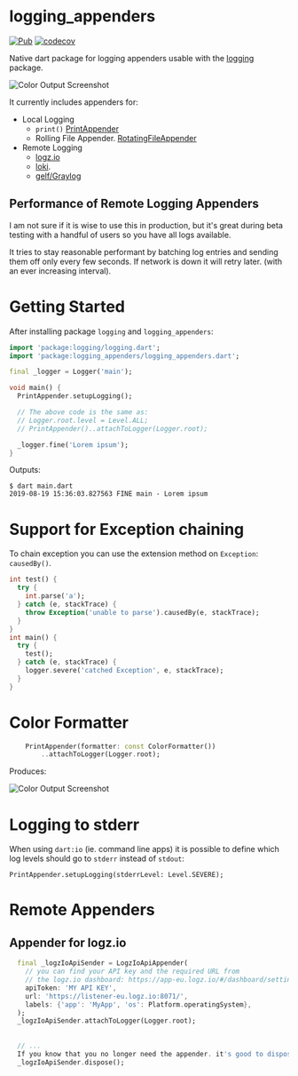 # logging_appenders

[![Pub](https://img.shields.io/pub/v/logging_appenders.svg?color=green)](https://pub.dartlang.org/packages/logging_appenders)
[![codecov](https://codecov.io/gh/hpoul/dart_logging_appenders/branch/master/graph/badge.svg)](https://codecov.io/gh/hpoul/dart_logging_appenders)

Native dart package for logging appenders usable with the [logging](https://pub.dartlang.org/packages/logging) package.

![Color Output Screenshot](doc/screenshot-small.png)

It currently includes appenders for:

* Local Logging
    * `print()` [PrintAppender](https://pub.dev/documentation/logging_appenders/latest/logging_appenders/PrintAppender-class.html)
    * Rolling File Appender. [RotatingFileAppender](https://pub.dev/documentation/logging_appenders/latest/logging_appenders/RotatingFileAppender-class.html)
* Remote Logging
    * [logz.io](https://logz.io/) 
    * [loki](https://github.com/grafana/loki).
    * [gelf/Graylog](https://go2docs.graylog.org/5-0/getting_in_log_data/ingest_gelf.html)

## Performance of Remote Logging Appenders

I am not sure if it is wise to use this in production, but it's great during beta testing with
a handful of users so you have all logs available.

It tries to stay reasonable performant by batching log entries and sending them off only every few
seconds. If network is down it will retry later. (with an ever increasing interval).

# Getting Started

After installing package `logging` and `logging_appenders`:

```dart
import 'package:logging/logging.dart';
import 'package:logging_appenders/logging_appenders.dart';

final _logger = Logger('main');

void main() {
  PrintAppender.setupLogging();

  // The above code is the same as:
  // Logger.root.level = Level.ALL;
  // PrintAppender()..attachToLogger(Logger.root);

  _logger.fine('Lorem ipsum');
}
```

Outputs:

```
$ dart main.dart
2019-08-19 15:36:03.827563 FINE main - Lorem ipsum
```

# Support for Exception chaining

To chain exception you can use the extension method on `Exception`:
`causedBy()`.

```dart
int test() {
  try {
    int.parse('a');
  } catch (e, stackTrace) {
    throw Exception('unable to parse').causedBy(e, stackTrace);
  }
}
int main() {
  try {
    test();
  } catch (e, stackTrace) {
    logger.severe('catched Exception', e, stackTrace);
  }
}
```

# Color Formatter

```dart
    PrintAppender(formatter: const ColorFormatter())
        ..attachToLogger(Logger.root);
```

Produces:

![Color Output Screenshot](doc/screenshot.png)

# Logging to stderr

When using `dart:io` (ie. command line apps) it is possible to
define which log levels should go to `stderr` instead of `stdout`:

```
PrintAppender.setupLogging(stderrLevel: Level.SEVERE);
```

# Remote Appenders

## Appender for logz.io

```dart
  final _logzIoApiSender = LogzIoApiAppender(
    // you can find your API key and the required URL from 
    // the logz.io dashboard: https://app-eu.logz.io/#/dashboard/settings/general
    apiToken: 'MY API KEY',
    url: 'https://listener-eu.logz.io:8071/',
    labels: {'app': 'MyApp', 'os': Platform.operatingSystem},
  );
  _logzIoApiSender.attachToLogger(Logger.root);
  
  
  // ...
  If you know that you no longer need the appender. it's good to dispose it:
  _logzIoApiSender.dispose();
```
